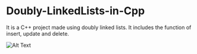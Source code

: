 # Doubly-LinkedLists-in-Cpp
It is a C++ project made using doubly linked lists. It includes the function of insert, update and delete.

![Alt Text](https://media.giphy.com/media/MAuVzp5Ihc5luVGMe7/giphy.gif)
